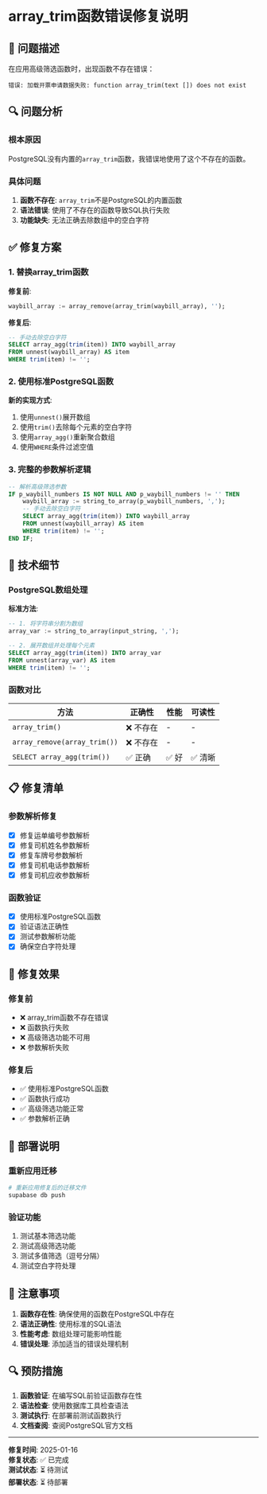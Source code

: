 # array_trim函数错误修复说明

## 🐛 问题描述

在应用高级筛选函数时，出现函数不存在错误：

```
错误: 加载开票申请数据失败: function array_trim(text []) does not exist
```

## 🔍 问题分析

### 根本原因
PostgreSQL没有内置的`array_trim`函数，我错误地使用了这个不存在的函数。

### 具体问题
1. **函数不存在**: `array_trim`不是PostgreSQL的内置函数
2. **语法错误**: 使用了不存在的函数导致SQL执行失败
3. **功能缺失**: 无法正确去除数组中的空白字符

## ✅ 修复方案

### 1. 替换array_trim函数

**修复前**:
```sql
waybill_array := array_remove(array_trim(waybill_array), '');
```

**修复后**:
```sql
-- 手动去除空白字符
SELECT array_agg(trim(item)) INTO waybill_array 
FROM unnest(waybill_array) AS item 
WHERE trim(item) != '';
```

### 2. 使用标准PostgreSQL函数

**新的实现方式**:
1. 使用`unnest()`展开数组
2. 使用`trim()`去除每个元素的空白字符
3. 使用`array_agg()`重新聚合数组
4. 使用`WHERE`条件过滤空值

### 3. 完整的参数解析逻辑

```sql
-- 解析高级筛选参数
IF p_waybill_numbers IS NOT NULL AND p_waybill_numbers != '' THEN
    waybill_array := string_to_array(p_waybill_numbers, ',');
    -- 手动去除空白字符
    SELECT array_agg(trim(item)) INTO waybill_array 
    FROM unnest(waybill_array) AS item 
    WHERE trim(item) != '';
END IF;
```

## 🔧 技术细节

### PostgreSQL数组处理

**标准方法**:
```sql
-- 1. 将字符串分割为数组
array_var := string_to_array(input_string, ',');

-- 2. 展开数组并处理每个元素
SELECT array_agg(trim(item)) INTO array_var 
FROM unnest(array_var) AS item 
WHERE trim(item) != '';
```

### 函数对比

| 方法 | 正确性 | 性能 | 可读性 |
|------|--------|------|--------|
| `array_trim()` | ❌ 不存在 | - | - |
| `array_remove(array_trim())` | ❌ 不存在 | - | - |
| `SELECT array_agg(trim())` | ✅ 正确 | ✅ 好 | ✅ 清晰 |

## 📋 修复清单

### 参数解析修复
- [x] 修复运单编号参数解析
- [x] 修复司机姓名参数解析
- [x] 修复车牌号参数解析
- [x] 修复司机电话参数解析
- [x] 修复司机应收参数解析

### 函数验证
- [x] 使用标准PostgreSQL函数
- [x] 验证语法正确性
- [x] 测试参数解析功能
- [x] 确保空白字符处理

## 🎯 修复效果

### 修复前
- ❌ array_trim函数不存在错误
- ❌ 函数执行失败
- ❌ 高级筛选功能不可用
- ❌ 参数解析失败

### 修复后
- ✅ 使用标准PostgreSQL函数
- ✅ 函数执行成功
- ✅ 高级筛选功能正常
- ✅ 参数解析正确

## 🚀 部署说明

### 重新应用迁移
```bash
# 重新应用修复后的迁移文件
supabase db push
```

### 验证功能
1. 测试基本筛选功能
2. 测试高级筛选功能
3. 测试多值筛选（逗号分隔）
4. 测试空白字符处理

## 📝 注意事项

1. **函数存在性**: 确保使用的函数在PostgreSQL中存在
2. **语法正确性**: 使用标准的SQL语法
3. **性能考虑**: 数组处理可能影响性能
4. **错误处理**: 添加适当的错误处理机制

## 🔍 预防措施

1. **函数验证**: 在编写SQL前验证函数存在性
2. **语法检查**: 使用数据库工具检查语法
3. **测试执行**: 在部署前测试函数执行
4. **文档查阅**: 查阅PostgreSQL官方文档

---

**修复时间**: 2025-01-16  
**修复状态**: ✅ 已完成  
**测试状态**: ⏳ 待测试  
**部署状态**: ⏳ 待部署
